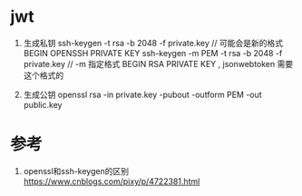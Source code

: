 # jwt

1. 生成私钥
ssh-keygen -t rsa -b 2048 -f private.key  //  可能会是新的格式  BEGIN OPENSSH PRIVATE KEY
ssh-keygen -m PEM -t rsa -b 2048 -f private.key // -m 指定格式  BEGIN RSA PRIVATE KEY , jsonwebtoken 需要这个格式的

2. 生成公钥
openssl rsa -in private.key -pubout -outform PEM -out public.key


# 参考

1. openssl和ssh-keygen的区别
https://www.cnblogs.com/pixy/p/4722381.html